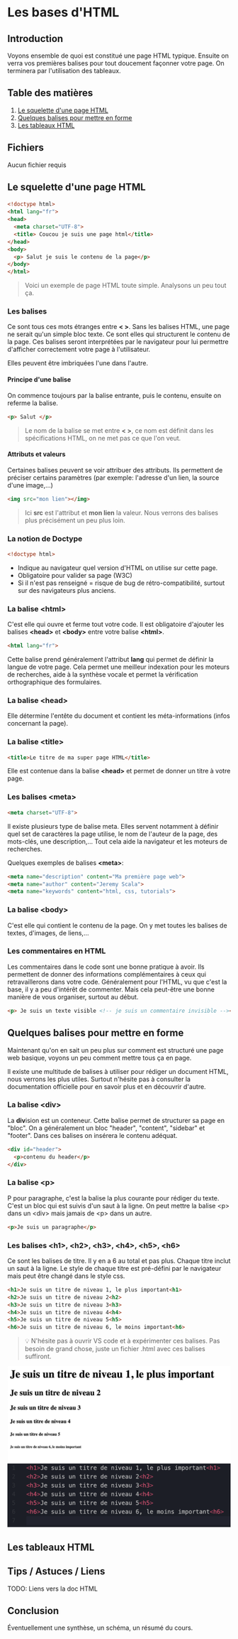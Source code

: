# Les bases d'HTML

## Introduction

Voyons ensemble de quoi est constitué une page HTML typique. Ensuite on verra vos premières balises pour tout doucement façonner votre page. On terminera par l'utilisation des tableaux.

## Table des matières

1. [Le squelette d'une page HTML](#Le-squelette-d'une-page-HTML)
2. [Quelques balises pour mettre en forme](#Quelques-balises-pour-mettre-en-forme)
3. [Les tableaux HTML](#Les-tableaux-HTML)

## Fichiers

Aucun fichier requis

## Le squelette d'une page HTML

```html
<!doctype html>
<html lang="fr">
<head>
  <meta charset="UTF-8">
  <title> Coucou je suis une page html</title>
</head>
<body>
  <p> Salut je suis le contenu de la page</p>
</body>
</html>
```

> Voici un exemple de page HTML toute simple. Analysons un peu tout ça.

### Les balises

Ce sont tous ces mots étranges entre **< >**. Sans les balises HTML, une page ne serait qu'un simple bloc texte. Ce sont elles qui structurent le contenu de la page. Ces balises seront interprétées par le navigateur pour lui permettre d'afficher correctement votre page à l'utilisateur.

Elles peuvent être imbriquées l'une dans l'autre.

#### Principe d'une balise

On commence toujours par la balise entrante, puis le contenu, ensuite on referme la balise.

```html
<p> Salut </p>
```

> Le nom de la balise se met entre **< >**, ce nom est définit dans les spécifications HTML, on ne met pas ce que l'on veut.

#### Attributs et valeurs

Certaines balises peuvent se voir attribuer des attributs. Ils permettent de préciser certains paramètres (par exemple: l'adresse d'un lien, la source d'une image,...)

```html
<img src="mon lien"></img>
```

> Ici **src** est l'attribut et **mon lien** la valeur. Nous verrons des balises plus précisément un peu plus loin.

### La notion de Doctype

```html
<!doctype html>
```

* Indique au navigateur quel version d'HTML on utilise sur cette page.
* Obligatoire pour valider sa page (W3C)
* Si il n'est pas renseigné = risque de bug de rétro-compatibilité, surtout sur des navigateurs plus anciens.

### La balise \<html>

C'est elle qui ouvre et ferme tout votre code. Il est obligatoire d'ajouter les balises **\<head>** et **\<body>** entre votre balise **\<html>**.

```html
<html lang="fr">
```

Cette balise prend généralement l'attribut **lang** qui permet de définir la langue de votre page. Cela permet une meilleur indexation pour les moteurs de recherches, aide à la synthèse vocale et permet la vérification orthographique des formulaires.

### La balise \<head>

Elle détermine l'entête du document et contient les méta-informations (infos concernant la page).

### La balise \<title>

```html
<title>Le titre de ma super page HTML</title>
```

Elle est contenue dans la balise **\<head>** et permet de donner un titre à votre page.

### Les balises \<meta>

```html
<meta charset="UTF-8">
```

Il existe plusieurs type de balise meta. Elles servent notamment à définir quel set de caractères la page utilise, le nom de l'auteur de la page, des mots-clés, une description,... Tout cela aide la navigateur et les moteurs de recherches.

Quelques exemples de balises **\<meta>**:

```html
<meta name="description" content="Ma première page web">
<meta name="author" content="Jeremy Scala">
<meta name="keywords" content="html, css, tutorials">
```

### La balise \<body>

C'est elle qui contient le contenu de la page. On y met toutes les balises de textes, d'images, de liens,...

### Les commentaires en HTML

Les commentaires dans le code sont une bonne pratique à avoir. Ils permettent de donner des informations complémentaires à ceux qui retravaillerons dans votre code. Généralement pour l'HTML, vu que c'est la base, il y a peu d'intérêt de commenter. Mais cela peut-être une bonne manière de vous organiser, surtout au début.

```html
<p> Je suis un texte visible <!-- je suis un commentaire invisible --></p>
```

## Quelques balises pour mettre en forme

Maintenant qu'on en sait un peu plus sur comment est structuré une page web basique, voyons un peu comment mettre tous ça en page.

Il existe une multitude de balises à utiliser pour rédiger un document HTML, nous verrons les plus utiles. Surtout n'hésite pas à consulter la documentation officielle pour en savoir plus et en découvrir d'autre.

### La balise \<div>

La **div**ision est un conteneur. Cette balise permet de structurer sa page en "bloc". On a généralement un bloc "header", "content", "sidebar" et "footer". Dans ces balises on insérera le contenu adéquat.

```html
<div id="header">
  <p>contenu du header</p>
</div>
```

### La balise \<p>

P pour paragraphe, c'est la balise la plus courante pour rédiger du texte. C'est un bloc qui est suivis d'un saut à la ligne. On peut mettre la balise \<p> dans un \<div> mais jamais de \<p> dans un autre.

```html
<p>Je suis un paragraphe</p>
```

### Les balises \<h1>, \<h2>, \<h3>, \<h4>, \<h5>, \<h6>

Ce sont les balises de titre. Il y en a 6 au total et pas plus. Chaque titre inclut un saut à la ligne. Le style de chaque titre est pré-défini par le navigateur mais peut être changé dans le style css.

```html
<h1>Je suis un titre de niveau 1, le plus important<h1>
<h2>Je suis un titre de niveau 2<h2>
<h3>Je suis un titre de niveau 3<h3>
<h4>Je suis un titre de niveau 4<h4>
<h5>Je suis un titre de niveau 5<h5>
<h6>Je suis un titre de niveau 6, le moins important<h6>
```

> :bulb: N'hésite pas à ouvrir VS code et à expérimenter ces balises. Pas besoin de grand chose, juste un fichier .html avec ces balises suffiront.

![titres](/Images/titres1.png)
![titres](/Images/titres2.png)

## Les tableaux HTML

## Tips / Astuces / Liens

TODO: Liens vers la doc HTML

## Conclusion

Éventuellement une synthèse,  un schéma, un résumé du cours. 
